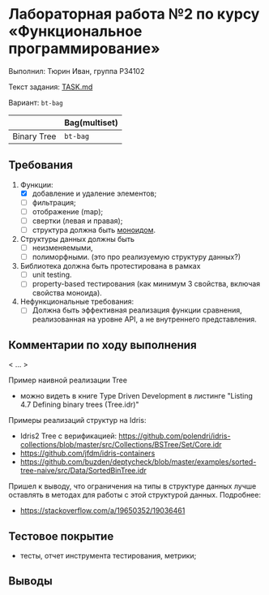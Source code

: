 # Лабораторная работа №2 по курсу «Функциональное программирование»

Выполнил: Тюрин Иван, группа P34102

Текст задания: [TASK.md](./TASK.md)

Вариант: `bt-bag`

|                           | Bag(multiset) |
|---------------------------|---------------|
| Binary Tree               | `bt-bag`      |

## Требования

1. Функции:
    - [x] добавление и удаление элементов;
    - [ ] фильтрация;
    - [ ] отображение (map);
    - [ ] свертки (левая и правая);
    - [ ] структура должна быть [моноидом](https://ru.m.wikipedia.org/wiki/Моноид).
2. Структуры данных должны быть 
    - [ ] неизменяемыми,
    - [ ] полиморфными. (это про реализуемую структуру данных?)
3. Библиотека должна быть протестирована в рамках 
    - [ ] unit testing.
    - [ ] property-based тестирования (как минимум 3 свойства, включая свойства моноида).
4. Нефункциональные требования:
    - [ ] Должна быть эффективная реализация функции сравнения, реализованная на
    уровне API, а не внутреннего представления.

## Комментарии по ходу выполнения

< ... >

Пример наивной реализации Tree
- можно видеть в книге Type Driven Development в листинге "Listing 4.7 Defining binary trees (Tree.idr)"

Примеры реализаций структур на Idris:
- Idris2 Tree с верификацией: https://github.com/polendri/idris-collections/blob/master/src/Collections/BSTree/Set/Core.idr
- https://github.com/jfdm/idris-containers
- https://github.com/buzden/deptycheck/blob/master/examples/sorted-tree-naive/src/Data/SortedBinTree.idr

Пришел к выводу, что ограничения на типы в структуре данных лучше оставлять в
методах для работы с этой структурой данных. Подробнее:
- https://stackoverflow.com/a/19650352/19036461

## Тестовое покрытие

- тесты, отчет инструмента тестирования, метрики;

## Выводы